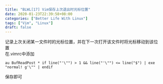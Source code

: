 ```yaml
---
title: "BLWL[17] Vim保存上次退出时光标位置"
date: 2020-01-23T22:39:58+08:00
categories: ["Better Life With Linux"]
tags: ["Vim", "Linux"]
draft: false
---
```


记录上次关闭某一文件时的光标位置，并在下一次打开该文件时将光标移动到该位置  
在.vimrc中添加
    
    au BufReadPost * if line("'\"") > 1 && line("'\"") <= line("$") | exe "normal! g'\"" | endif

保存即可
